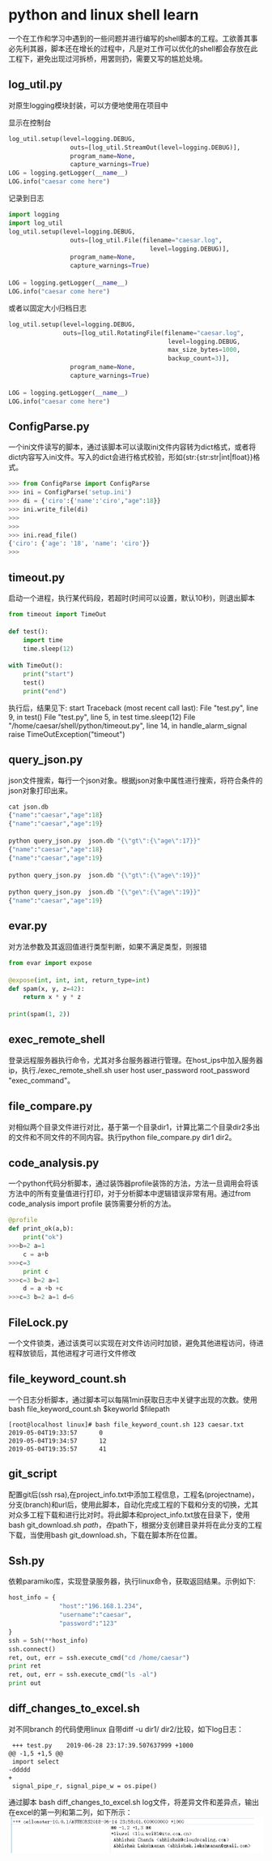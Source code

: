 # python and linux shell learn

一个在工作和学习中遇到的一些问题并进行编写的shell脚本的工程。工欲善其事必先利其器，脚本还在增长的过程中，凡是对工作可以优化的shell都会存放在此工程下，避免出现过河拆桥，用罢则扔，需要又写的尴尬处境。

## log_util.py
对原生logging模块封装，可以方便地使用在项目中

显示在控制台
``` python
log_util.setup(level=logging.DEBUG,
                 outs=[log_util.StreamOut(level=logging.DEBUG)],
                 program_name=None,
                 capture_warnings=True)
LOG = logging.getLogger(__name__)
LOG.info("caesar come here")
```
记录到日志
``` python
import logging
import log_util
log_util.setup(level=logging.DEBUG,
                 outs=[log_util.File(filename="caesar.log",
                                       level=logging.DEBUG)],
                 program_name=None,
                 capture_warnings=True)

LOG = logging.getLogger(__name__)
LOG.info("caesar come here")
```
或者以固定大小归档日志
``` python
log_util.setup(level=logging.DEBUG,
               outs=[log_util.RotatingFile(filename="caesar.log",
                                            level=logging.DEBUG,
                                            max_size_bytes=1000,
                                            backup_count=3)],
                 program_name=None,
                 capture_warnings=True)

LOG = logging.getLogger(__name__)
LOG.info("caesar come here")
```
## ConfigParse.py

一个ini文件读写的脚本，通过该脚本可以读取ini文件内容转为dict格式，或者将dict内容写入ini文件。写入的dict会进行格式校验，形如{str:{str:str|int|float}}格式。

```python
>>> from ConfigParse import ConfigParse
>>> ini = ConfigParse('setup.ini')
>>> di = {'ciro':{'name':'ciro',"age":18}}
>>> ini.write_file(di)
>>>
>>>
>>> ini.read_file()
{'ciro': {'age': '18', 'name': 'ciro'}}
>>>
```
## timeout.py
启动一个进程，执行某代码段，若超时(时间可以设置，默认10秒)，则退出脚本
```python
from timeout import TimeOut

def test():
    import time
    time.sleep(12)

with TimeOut():
    print("start")
    test()
    print("end")
```
执行后，结果见下:
start
Traceback (most recent call last):
  File "test.py", line 9, in <module>
    test()
  File "test.py", line 5, in test
    time.sleep(12)
  File "/home/caesar/shell/python/timeout.py", line 14, in handle_alarm_signal
    raise TimeOutException("timeout")

## query_json.py
json文件搜索，每行一个json对象。根据json对象中属性进行搜索，将符合条件的json对象打印出来。
```python
cat json.db
{"name":"caesar","age":18}
{"name":"caesar","age":19}

python query_json.py  json.db "{\"gt\":{\"age\":17}}"
{"name":"caesar","age":18}
{"name":"caesar","age":19}

python query_json.py  json.db "{\"gt\":{\"age\":19}}"

python query_json.py  json.db "{\"ge\":{\"age\":19}}"
{"name":"caesar","age":19}
```
## evar.py
对方法参数及其返回值进行类型判断，如果不满足类型，则报错
```python
from evar import expose

@expose(int, int, int, return_type=int)
def spam(x, y, z=42):
    return x * y * z

print(spam(1, 2))
```

## exec_remote_shell

登录远程服务器执行命令，尤其对多台服务器进行管理。在host_ips中加入服务器ip，执行./exec_remote_shell.sh user host user_password root_password "exec_command"。

## file_compare.py
对相似两个目录文件进行对比，基于第一个目录dir1，计算比第二个目录dir2多出的文件和不同文件的不同内容。执行python file_compare.py dir1 dir2。

## code_analysis.py

一个python代码分析脚本，通过装饰器profile装饰的方法，方法一旦调用会将该方法中的所有变量值进行打印，对于分析脚本中逻辑错误非常有用。通过from code_analysis import profile 装饰需要分析的方法。

```python
@profile
def print_ok(a,b):
    print("ok")
>>>b=2 a=1
    c = a+b
>>>c=3
    print c
>>>c=3 b=2 a=1
    d = a +b +c
>>>c=3 b=2 a=1 d=6
```

## FileLock.py

一个文件锁类，通过该类可以实现在对文件访问时加锁，避免其他进程访问，待进程释放锁后，其他进程才可进行文件修改

## file_keyword_count.sh

一个日志分析脚本，通过脚本可以每隔1min获取日志中关键字出现的次数。使用 bash
file_keyword_count.sh $keyworld  $filepath

```
[root@localhost linux]# bash file_keyword_count.sh 123 caesar.txt
2019-05-04T19:33:57 	 0
2019-05-04T19:34:57 	 12
2019-05-04T19:35:57 	 41
```

## git_script

配置git后(ssh rsa),在project_info.txt中添加工程信息，工程名(projectname)，分支(branch)和url后，使用此脚本，自动化完成工程的下载和分支的切换，尤其对众多工程下载和进行比对时。将此脚本和project_info.txt放在目录下，使用bash git_download.sh $path，在$path下，根据分支创建目录并将在此分支的工程下载，当使用bash git_download.sh，下载在脚本所在位置。

## Ssh.py
依赖paramiko库，实现登录服务器，执行linux命令，获取返回结果。示例如下:
```python
host_info = {
              "host":"196.168.1.234",
              "username":"caesar",
              "password":"123"
}
ssh = Ssh(**host_info)
ssh.connect()
ret, out, err = ssh.execute_cmd("cd /home/caesar")
print ret
ret, out, err = ssh.execute_cmd("ls -al")
print out
```

## diff_changes_to_excel.sh
对不同branch 的代码使用linux 自带diff -u dir1/  dir2/比较，如下log日志：

```linux
 +++ test.py	2019-06-28 23:17:39.507637999 +1000
@@ -1,5 +1,5 @@
 import select
-ddddd
+
 signal_pipe_r, signal_pipe_w = os.pipe()
```
通过脚本 bash diff_changes_to_excel.sh log文件，将差异文件和差异点，输出在excel的第一列和第二列，如下所示：
![image](https://github.com/CaesarLinsa/shell/blob/master/images/diff_change_to_excel.png)

